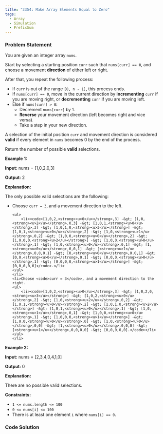 ```yaml
---
title: "3354: Make Array Elements Equal to Zero"
tags:
  - Array
  - Simulation
  - PrefixSum
---
```

### Problem Statement

<p>You are given an integer array <code>nums</code>.</p>

<p>Start by selecting a starting position <code>curr</code> such that <code>nums[curr] == 0</code>, and choose a movement <strong>direction</strong> of either left or right.</p>

<p>After that, you repeat the following process:</p>

<ul>
	<li>If <code>curr</code> is out of the range <code>[0, n - 1]</code>, this process ends.</li>
	<li>If <code>nums[curr] == 0</code>, move in the current direction by <strong>incrementing</strong> <code>curr</code> if you are moving right, or <strong>decrementing</strong> <code>curr</code> if you are moving left.</li>
	<li>Else if <code>nums[curr] &gt; 0</code>:
	<ul>
		<li>Decrement <code>nums[curr]</code> by 1.</li>
		<li><strong>Reverse</strong> your movement direction (left becomes right and vice versa).</li>
		<li>Take a step in your new direction.</li>
	</ul>
	</li>
</ul>

<p>A selection of the initial position <code>curr</code> and movement direction is considered <strong>valid</strong> if every element in <code>nums</code> becomes 0 by the end of the process.</p>

<p>Return the number of possible <strong>valid</strong> selections.</p>


<p><strong class="example">Example 1:</strong></p>

<div class="example-block">
<p><strong>Input:</strong> <span class="example-io">nums = [1,0,2,0,3]</span></p>

<p><strong>Output:</strong> <span class="example-io">2</span></p>

<p><strong>Explanation:</strong></p>

<p>The only possible valid selections are the following:</p>

<ul>
	<li>Choose <code>curr = 3</code>, and a movement direction to the left.

	<ul>
		<li><code>[1,0,2,<strong><u>0</u></strong>,3] -&gt; [1,0,<strong><u>2</u></strong>,0,3] -&gt; [1,0,1,<strong><u>0</u></strong>,3] -&gt; [1,0,1,0,<strong><u>3</u></strong>] -&gt; [1,0,1,<strong><u>0</u></strong>,2] -&gt; [1,0,<strong><u>1</u></strong>,0,2] -&gt; [1,0,0,<strong><u>0</u></strong>,2] -&gt; [1,0,0,0,<strong><u>2</u></strong>] -&gt; [1,0,0,<strong><u>0</u></strong>,1] -&gt; [1,0,<strong><u>0</u></strong>,0,1] -&gt; [1,<strong><u>0</u></strong>,0,0,1] -&gt; [<strong><u>1</u></strong>,0,0,0,1] -&gt; [0,<strong><u>0</u></strong>,0,0,1] -&gt; [0,0,<strong><u>0</u></strong>,0,1] -&gt; [0,0,0,<strong><u>0</u></strong>,1] -&gt; [0,0,0,0,<strong><u>1</u></strong>] -&gt; [0,0,0,0,0]</code>.</li>
	</ul>
	</li>
	<li>Choose <code>curr = 3</code>, and a movement direction to the right.
	<ul>
		<li><code>[1,0,2,<strong><u>0</u></strong>,3] -&gt; [1,0,2,0,<strong><u>3</u></strong>] -&gt; [1,0,2,<strong><u>0</u></strong>,2] -&gt; [1,0,<strong><u>2</u></strong>,0,2] -&gt; [1,0,1,<strong><u>0</u></strong>,2] -&gt; [1,0,1,0,<strong><u>2</u></strong>] -&gt; [1,0,1,<strong><u>0</u></strong>,1] -&gt; [1,0,<strong><u>1</u></strong>,0,1] -&gt; [1,0,0,<strong><u>0</u></strong>,1] -&gt; [1,0,0,0,<strong><u>1</u></strong>] -&gt; [1,0,0,<strong><u>0</u></strong>,0] -&gt; [1,0,<strong><u>0</u></strong>,0,0] -&gt; [1,<strong><u>0</u></strong>,0,0,0] -&gt; [<strong><u>1</u></strong>,0,0,0,0] -&gt; [0,0,0,0,0].</code></li>
	</ul>
	</li>
</ul>
</div>

<p><strong class="example">Example 2:</strong></p>

<div class="example-block">
<p><strong>Input:</strong> <span class="example-io">nums = [2,3,4,0,4,1,0]</span></p>

<p><strong>Output:</strong> <span class="example-io">0</span></p>

<p><strong>Explanation:</strong></p>

<p>There are no possible valid selections.</p>
</div>


<p><strong>Constraints:</strong></p>

<ul>
	<li><code>1 &lt;= nums.length &lt;= 100</code></li>
	<li><code>0 &lt;= nums[i] &lt;= 100</code></li>
	<li>There is at least one element <code>i</code> where <code>nums[i] == 0</code>.</li>
</ul>


### Code Solution

```python

```

